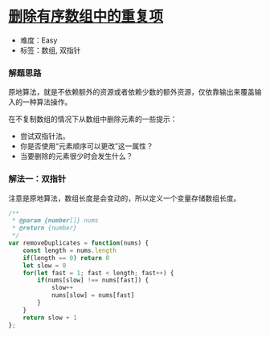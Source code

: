 # [删除有序数组中的重复项](https://leetcode-cn.com/problems/remove-duplicates-from-sorted-array/)

- 难度：Easy
- 标签：数组, 双指针

### 解题思路

原地算法，就是不依赖额外的资源或者依赖少数的额外资源，仅依靠输出来覆盖输入的一种算法操作。

在不复制数组的情况下从数组中删除元素的一些提示：
- 尝试双指针法。
- 你是否使用“元素顺序可以更改”这一属性？
- 当要删除的元素很少时会发生什么？
### 解法一：双指针

注意是原地算法，数组长度是会变动的，所以定义一个变量存储数组长度。
```js
/**
 * @param {number[]} nums
 * @return {number}
 */
var removeDuplicates = function(nums) {
    const length = nums.length
    if(length == 0) return 0
    let slow = 0
    for(let fast = 1; fast < length; fast++) {
        if(nums[slow] !== nums[fast]) {
            slow++
            nums[slow] = nums[fast]
        }
    }
    return slow + 1
};
```
